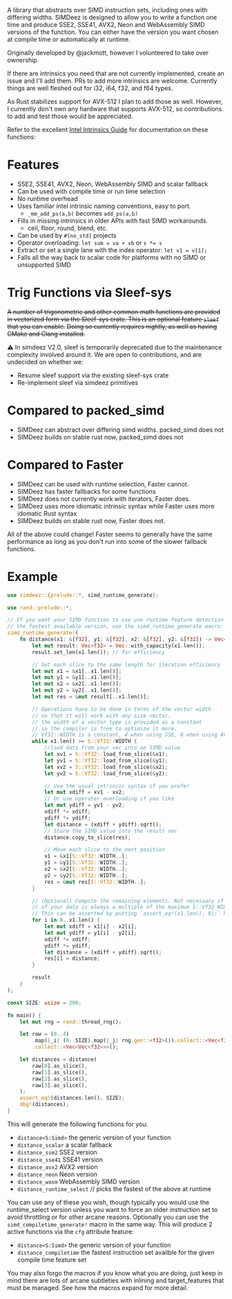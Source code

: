 A library that abstracts over SIMD instruction sets, including ones with differing widths.
SIMDeez is designed to allow you to write a function one time and produce SSE2, SSE41, AVX2, Neon and WebAssembly SIMD versions of the function.
You can either have the version you want chosen at compile time or automatically at runtime.

Originally developed by @jackmott, however I volunteered to take over ownership.

If there are intrinsics you need that are not currently implemented, create an issue and I'll add them. PRs to add more intrinsics are welcome. Currently things are well fleshed out for i32, i64, f32, and f64 types.

As Rust stabilizes support for AVX-512 I plan to add those as well. However, I currently don't own any hardware that supports AVX-512, so contributions to add and test those would be appreciated.

Refer to the excellent [Intel Intrinsics Guide](https://software.intel.com/sites/landingpage/IntrinsicsGuide/#) for documentation on these functions:

# Features

* SSE2, SSE41, AVX2, Neon, WebAssembly SIMD and scalar fallback
* Can be used with compile time or run time selection
* No runtime overhead
* Uses familiar intel intrinsic naming conventions, easy to port.
  * `_mm_add_ps(a,b)` becomes `add_ps(a,b)`
* Fills in missing intrinsics in older APIs with fast SIMD workarounds.
  * ceil, floor, round, blend, etc.
* Can be used by `#[no_std]` projects
* Operator overloading: `let sum = va + vb` or `s *= s`
* Extract or set a single lane with the index operator: `let v1 = v[1];`
* Falls all the way back to scalar code for platforms with no SIMD or unsupported SIMD

# Trig Functions via Sleef-sys

~~A number of trigonometric and other common math functions are provided~~
~~in vectorized form via the Sleef-sys crate. This is an optional feature `sleef` that you can enable.~~
~~Doing so currently requires nightly, as well as having CMake and Clang installed.~~

⚠️ In simdeez V2.0, sleef is temporarily deprecated due to the maintenance complexity involved around it. We are open to contributions, and are undecided on whether we:
- Resume sleef support via the existing sleef-sys crate
- Re-implement sleef via simdeez primitives

# Compared to packed_simd

* SIMDeez can abstract over differing simd widths. packed_simd does not
* SIMDeez builds on stable rust now, packed_simd does not

# Compared to Faster

* SIMDeez can be used with runtime selection, Faster cannot.
* SIMDeez has faster fallbacks for some functions
* SIMDeez does not currently work with iterators, Faster does.
* SIMDeez uses more idiomatic intrinsic syntax while Faster uses more idomatic Rust syntax
* SIMDeez builds on stable rust now, Faster does not.

All of the above could change! Faster seems to generally have the same
performance as long as you don't run into some of the slower fallback functions.


# Example

```rust
use simdeez::{prelude::*, simd_runtime_generate};

use rand::prelude::*;

// If you want your SIMD function to use use runtime feature detection to call
// the fastest available version, use the simd_runtime_generate macro:
simd_runtime_generate!(
    fn distance(x1: &[f32], y1: &[f32], x2: &[f32], y2: &[f32]) -> Vec<f32> {
        let mut result: Vec<f32> = Vec::with_capacity(x1.len());
        result.set_len(x1.len()); // for efficiency

        // Set each slice to the same length for iteration efficiency
        let mut x1 = &x1[..x1.len()];
        let mut y1 = &y1[..x1.len()];
        let mut x2 = &x2[..x1.len()];
        let mut y2 = &y2[..x1.len()];
        let mut res = &mut result[..x1.len()];

        // Operations have to be done in terms of the vector width
        // so that it will work with any size vector.
        // the width of a vector type is provided as a constant
        // so the compiler is free to optimize it more.
        // Vf32::WIDTH is a constant, 4 when using SSE, 8 when using AVX2, etc
        while x1.len() >= S::Vf32::WIDTH {
            //load data from your vec into an SIMD value
            let xv1 = S::Vf32::load_from_slice(&x1);
            let yv1 = S::Vf32::load_from_slice(&y1);
            let xv2 = S::Vf32::load_from_slice(&x2);
            let yv2 = S::Vf32::load_from_slice(&y2);

            // Use the usual intrinsic syntax if you prefer
            let mut xdiff = xv1 - xv2;
            // Or use operater overloading if you like
            let mut ydiff = yv1 - yv2;
            xdiff *= xdiff;
            ydiff *= ydiff;
            let distance = (xdiff + ydiff).sqrt();
            // Store the SIMD value into the result vec
            distance.copy_to_slice(res);

            // Move each slice to the next position
            x1 = &x1[S::Vf32::WIDTH..];
            y1 = &y1[S::Vf32::WIDTH..];
            x2 = &x2[S::Vf32::WIDTH..];
            y2 = &y2[S::Vf32::WIDTH..];
            res = &mut res[S::Vf32::WIDTH..];
        }

        // (Optional) Compute the remaining elements. Not necessary if you are sure the length
        // of your data is always a multiple of the maximum S::Vf32_WIDTH you compile for (4 for SSE, 8 for AVX2, etc).
        // This can be asserted by putting `assert_eq!(x1.len(), 0);` here
        for i in 0..x1.len() {
            let mut xdiff = x1[i] - x2[i];
            let mut ydiff = y1[i] - y2[i];
            xdiff *= xdiff;
            ydiff *= ydiff;
            let distance = (xdiff + ydiff).sqrt();
            res[i] = distance;
        }

        result
    }
);

const SIZE: usize = 200;

fn main() {
    let mut rng = rand::thread_rng();

    let raw = (0..4)
        .map(|_i| (0..SIZE).map(|_j| rng.gen::<f32>()).collect::<Vec<f32>>())
        .collect::<Vec<Vec<f32>>>();

    let distances = distance(
        raw[0].as_slice(),
        raw[1].as_slice(),
        raw[2].as_slice(),
        raw[3].as_slice(),
    );
    assert_eq!(distances.len(), SIZE);
    dbg!(distances);
}
```
This will generate the following functions for you:
* `distance<S:Simd>` the generic version of your function
* `distance_scalar`  a scalar fallback
* `distance_sse2`    SSE2 version
* `distance_sse41`   SSE41 version
* `distance_avx2`    AVX2 version
* `distance_neon`    Neon version
* `distance_wasm`    WebAssembly SIMD version
* `distance_runtime_select`  // picks the fastest of the above at runtime

You can use any of these you wish, though typically you would use the runtime_select version
unless you want to force an older instruction set to avoid throttling or for other arcane
reasons.
Optionally you can use the `simd_compiletime_generate!` macro in the same way.  This will
produce 2 active functions via the `cfg` attribute feature:

* `distance<S:Simd>`      the generic version of your function
* `distance_compiletime`  the fastest instruction set availble for the given compile time
feature set

You may also forgo the macros if you know what you are doing, just keep in mind there are lots
of arcane subtleties with inlining and target_features that must be managed. See how the macros
expand for more detail.
